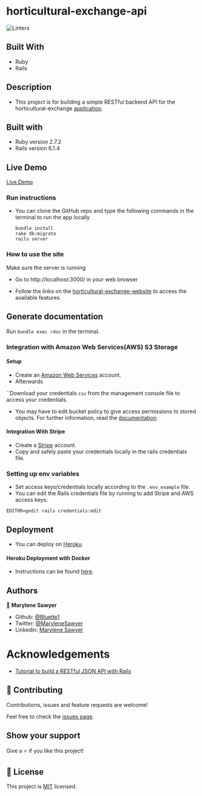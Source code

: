 # horticultural-exchange-api

![Linters](https://github.com/Bluette1/horticultural-exchange-api/workflows/Linters/badge.svg)

## Built With
- Ruby
- Rails 

## Description
- This project is for building a simple RESTful backend API for the horticultural-exchange [application](https://xchange-plant-app.herokuapp.com/).

## Built with
- Ruby version 2.7.2
- Rails version 6.1.4

## Live Demo
[Live Demo](https://xchange-plant-api.herokuapp.com/)

### Run instructions 
-  You can clone the GitHub repo and type the following commands in the terminal to run the app locally 
    ```
    bundle install
    rake db:migrate
    rails server
    ```

### How to use the site
Make sure the server is running
- Go to http://localhost:3000/ in your web browser


- Follow the links on the [horticultural-exchange-website](https://xchange-plant-app.herokuapp.com/) to access the available features.

## Generate documentation
Run `bundle exec rdoc` in the terminal.

### Integration with Amazon Web Services(AWS) S3 Storage
#### Setup
- Create an [Amazon Web Services](https://signin.aws.amazon.com/) account.
- Afterwards

``Download your credentials `csv` from the management console file to access your credentials.
- You may have to edit bucket policy to give access permissions to stored objects. For further information, read the [documentation](https://docs.aws.amazon.com/AmazonS3/latest/userguide/example-bucket-policies.html).

#### Integration With Stripe
- Create a [Stripe](https://dashboard.stripe.com/register) account.
- Copy and safely paste your credentials locally in the rails credentials file.

### Setting up env variables
 - Set access keys/credentials locally according to the `.env_example` file.
 - You can edit the Rails credentials file by running to add Stripe and AWS access keys:

 ``` 
 EDITOR=gedit rails credentials:edit
 ```


## Deployment
- You can deploy on [Heroku](https://devcenter.heroku.com/categories/ruby-support).
#### Heroku Deployment with Docker
- Instructions can be found [here]( 
 https://betterprogramming.pub/how-to-containerize-and-deploy-apps-with-docker-and-heroku-b1c49e5bc070).

## Authors

👤 **Marylene Sawyer**
- Github: [@Bluette1](https://github.com/Bluette1)
- Twitter: [@MaryleneSawyer](https://twitter.com/MaryleneSawyer)
- Linkedin: [Marylene Sawyer](https://www.linkedin.com/in/marylene-sawyer)

# Acknowledgements
- [Tutorial to build a RESTful JSON API with Rails](https://scotch.io/tutorials/build-a-restful-json-api-with-rails-5-part-one)

## 🤝 Contributing

Contributions, issues and feature requests are welcome!

Feel free to check the [issues page](https://github.com/Bluette1/horticultural-exchange-api/issues).

## Show your support

Give a ⭐️ if you like this project!

## 📝 License

This project is [MIT](https://opensource.org/licenses/MIT) licensed.

